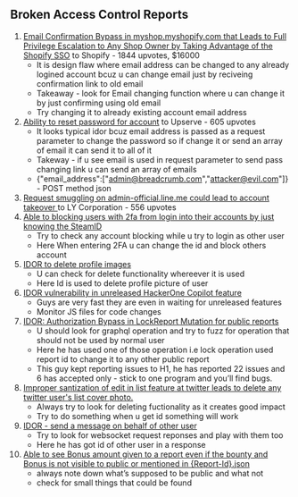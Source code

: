 ## Broken Access Control Reports

1. [Email Confirmation Bypass in myshop.myshopify.com that Leads to Full Privilege Escalation to Any Shop Owner by Taking Advantage of the Shopify SSO](https://hackerone.com/reports/791775) to Shopify - 1844 upvotes, $16000
    * It is design flaw where email address can be changed to any already logined account bcuz u can change email just by reciveing confirmation link to old email 
    * Takeaway - look for Email changing function where u can change it by just confirming using old email 
    * Try changing it to already existing account email address
2. [Ability to reset password for account](https://hackerone.com/reports/322985) to Upserve - 605 upvotes 
    * It looks typical idor bcuz email address is passed as a request parameter to change the password so if change it or send an array of email it can send it to all of it
    * Takeway - if u see email is used in request parameter to send pass changing link u can send an array of emails 
    * {"email_address":["admin@breadcrumb.com","attacker@evil.com"]} - POST method json
3. [Request smuggling on admin-official.line.me could lead to account takeover ](https://hackerone.com/reports/740037)to LY Corporation - 556 upvotes
4. [Able to blocking users with 2fa from login into their accounts by just knowing the SteamID](https://hackerone.com/reports/1179232)
    * Try to check any account blocking while u try to login as other user
    * Here When entering 2FA u can change the id and block others account 
5. [IDOR to delete profile images ](https://hackerone.com/reports/2213900)
    * U can check for delete functionality whereever it is used 
    * Here Id is used to delete profile picture of user
6. [IDOR vulnerability in unreleased HackerOne Copilot feature](https://hackerone.com/reports/2218334)
    * Guys are very fast they are even in waiting for unreleased features
    * Monitor JS files for code changes
7. [IDOR: Authorization Bypass in LockReport Mutation for public reports](https://hackerone.com/reports/2139190)
    * U should look for graphql operation and try to fuzz for operation that should not be used by normal user
    * Here he has used one of those operation i.e lock operation used report id to change it to any other public report
    * This guy kept reporting issues to H1, he has reported 22 issues and 6 has accepted only - stick to one program and you’ll find bugs.
8. [Improper santization of edit in list feature at twitter leads to delete any twitter user's list cover photo.](https://hackerone.com/reports/1437004)
    * Always try to look for deleting fuctionality as it creates good impact
    * Try to do something when u get id something will work
9. [IDOR - send a message on behalf of other user](https://hackerone.com/reports/1888545)
    * Try to look for websocket request reponses and play with them too
    * Here he has got id of other user in a response
10. [Able to see Bonus amount given to a report even if the bounty and Bonus is not visible to public or mentioned in {Report-Id}.json](https://hackerone.com/reports/2101087)
    * always note down what’s supposed to be public and what not
    * check for small things that could be found 
